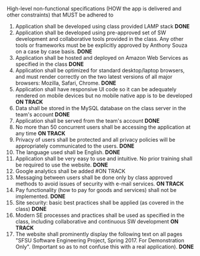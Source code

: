 High-level non-functional specifications (HOW the app is delivered and other constraints) that MUST be adhered to 

1.	Application shall be developed using class provided LAMP stack		**DONE**
2.	Application shall be developed using pre-approved set of SW development and collaborative tools provided in the class. Any other tools or frameworks must  be be explicitly approved by Anthony Souza on a case by case basis.	**DONE**
3.	Application shall be hosted and deployed on Amazon Web Services as specified in the class	**DONE**
4.	Application shall be optimized for standard desktop/laptop browsers, and must render correctly on the two latest versions of all major browsers: Mozilla, Safari, Chrome. 	**DONE**
5.	Application shall have responsive UI code so it can be adequately rendered on mobile devices but no mobile native app is to be developed	**ON TRACK**
6.	Data shall be stored in the MySQL database on the class server in the team's account	**DONE**
7.	Application shall be served from the team's account	**DONE**
8.	No more than 50 concurrent users shall be accessing the application at any time	**ON TRACK**
9.	Privacy of users shall be protected and all privacy policies will be appropriately communicated to the users.	**DONE**
10.	The language used shall be English. 	**DONE**
11.	Application shall be very easy to use and intuitive. No prior training shall be required to use the website. 	**DONE**
12.	Google analytics shall be added		#ON TRACK
13.	Messaging between users shall be done only by class approved methods to avoid issues of security with e-mail services.	**ON TRACK**
14.	Pay functionality (how to pay for goods and services) shall not be implemented.		**DONE**
15.	Site security: basic best  practices shall be applied (as covered in the class)	**DONE**
16.	Modern SE processes and practices shall be used as specified in the class, including collaborative and continuous SW development	**ON TRACK**
17.	The website shall prominently display the following text on all pages "SFSU Software Engineering Project, Spring 2017.  For Demonstration Only". (Important so as to not confuse this with a real application).	**DONE**
